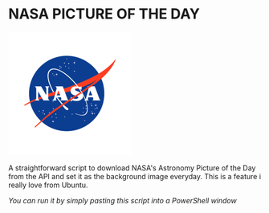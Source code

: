 # NASA PICTURE OF THE DAY 

 <a href="url"><img src="/nasalogo.png" ></a>

A straightforward script to download NASA's Astronomy Picture of the Day from the API and set it as the background image everyday. This is a feature i really love from Ubuntu. 

_You can run it by simply pasting this script into a PowerShell window_
